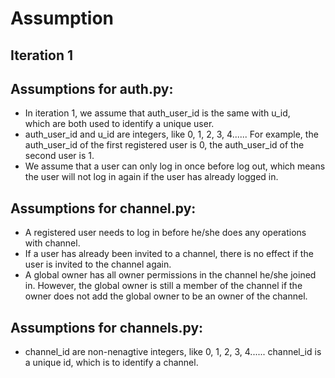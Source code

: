 # Assumption

## Iteration 1

## Assumptions for auth.py:
* In iteration 1, we assume that auth_user_id is the same with u_id,  
which are both used to identify a unique user.
* auth_user_id and u_id are integers, like 0, 1, 2, 3, 4......
For example, the auth_user_id of the first registered user is 0, the auth_user_id of the second user is 1.
* We assume that a user can only log in once before log out, which means the user will not log in again if the user has 
already logged in.
  
## Assumptions for channel.py:
* A registered user needs to log in before he/she does any operations with channel.
* If a user has already been invited to a channel, there is no effect if the user is invited to the channel again.
* A global owner has all owner permissions in the channel he/she joined in.
However, the global owner is still a member of the channel if the owner does not add the global owner to be an owner of
the channel.  

## Assumptions for channels.py:
* channel_id are non-nenagtive integers, like 0, 1, 2, 3, 4......
channel_id is a unique id, which is to identify a channel.
  